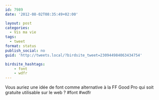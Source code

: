 ```yaml
---
id: 7989
date: '2012-08-02T08:35:49+02:00'

layout: post
categories:
  - Vis ma vie
tags:
  - tweet
format: status
publish_social: no
guid: 'http://tweets.local/?birdsite_tweet=230944984063434754'

birdsite_hashtags:
    - font
    - wdfr
---
```


Vous auriez une idée de font comme alternative à la FF Good Pro qui soit gratuite utilisable sur le web ? #font #wdfr